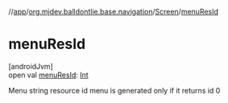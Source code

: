 //[app](../../../index.md)/[org.mjdev.balldontlie.base.navigation](../index.md)/[Screen](index.md)/[menuResId](menu-res-id.md)

# menuResId

[androidJvm]\
open val [menuResId](menu-res-id.md): [Int](https://kotlinlang.org/api/latest/jvm/stdlib/kotlin/-int/index.html)

Menu string resource id menu is generated only if it returns id 0

